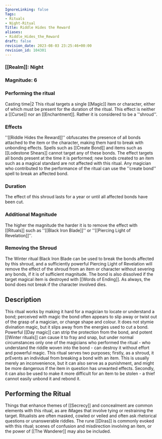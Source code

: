 ```yaml
---
IgnoreLinking: false
Tags:
- Rituals
- Night-Ritual
Title: Riddle Hides the Reward
aliases:
- Riddle_Hides_the_Reward
draft: false
revision_date: 2023-08-03 23:25:46+00:00
revision_id: 104301
---
```


### [[Realm]]: Night
### Magnitude: 6
### Performing the ritual
Casting time|2  This ritual targets a single [[Magic]] item or character, either of which must be present for the duration of the ritual.
This effect is neither a [[Curse]] nor an [[Enchantment]]. Rather it is considered to be a ''shroud''.
### Effects
''[[Riddle Hides the Reward]]'' obfuscates the presence of all bonds attached to the item or the character, making them hard to break with unbonding effects. Spells such as [[Create Bond]] and items such as [[Lodestone Shears]] cannot target any of these bonds. The effect targets all bonds present at the time it is performed; new bonds created to an item such as a magical standard are not affected with this ritual. 
Any magician who contributed to the performance of the ritual can use the ''create bond'' spell to break an affected bond.
### Duration
The effect of this shroud lasts for a year or until all affected bonds have been cut.
### Additional Magnitude
The higher the magnitude the harder it is to remove the effect with [[Rituals]] such as ''[[Black Iron Blade]]'' or ''[[Piercing Light of Revelation]]''.
### Removing the Shroud
The Winter ritual Black Iron Blade can be used to break the bonds affected by this shroud, and a sufficiently powerful Piercing Light of Revelation will remove the effect of the shroud from an item or character without severing any bonds,  if it is of sufficient magnitude. The bond is also dissolved if the target magical item is destroyed with [[Words of Ending]]. As always, the bond does not break if the character involved dies.
## Description
This ritual works by making it hard for a magician to locate or understand a bond; perceived with magic the bond often appears to slip away or twist out of the grasp of a magician, or change shape and colour. It does not stymie divination magic, but it slips away from the energies used to cut a bond. Powerful [[Day magic]] can strip the protection from the bond, and potent [[Winter rituals]] can cause it to fray and snap, but under normal circumstances only one of the magicians who performed the ritual - who understand the riddle woven into the bond - can destroy it without effort and powerful magic.
This ritual serves two purposes; firstly, as a shroud, it prEvents an individual from breaking a bond with an item. This is usually merely an inconvenience, but it can also serve as a punishment, and might be more dangerous if the item in question has unwanted effects. Secondly, it can also be used to make it more difficult for an item to be stolen - a thief cannot easily unbond it and rebond it.
## Performing the Ritual
Things that enhance themes of [[Secrecy]] and concealment are common elements with this ritual, as are iMages that involve tying or restraining the target. Ritualists are often masked, cowled or veiled and often ask rhetorical questions or unanswerable riddles.
The rune [[Diras]] is commonly evoked with this ritual; scenes of confusion and misdirection involving an item, or the power of [[The Wanderer]] may also be included.